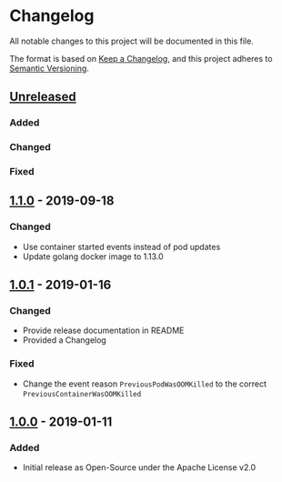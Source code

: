 # Changelog
All notable changes to this project will be documented in this file.

The format is based on [Keep a Changelog](https://keepachangelog.com/en/1.0.0/),
and this project adheres to [Semantic Versioning](https://semver.org/spec/v2.0.0.html).

## [Unreleased]
### Added
### Changed
### Fixed

## [1.1.0] - 2019-09-18
### Changed
- Use container started events instead of pod updates
- Update golang docker image to 1.13.0

## [1.0.1] - 2019-01-16
### Changed
- Provide release documentation in README
- Provided a Changelog
### Fixed
- Change the event reason `PreviousPodWasOOMKilled` to the correct `PreviousContainerWasOOMKilled`

## [1.0.0] - 2019-01-11
### Added
- Initial release as Open-Source under the Apache License v2.0

[Unreleased]: https://github.com/xing/kubernetes-oom-event-generator/compare/v1.1.0...HEAD
[1.1.0]: https://github.com/xing/kubernetes-oom-event-generator/compare/v1.0.1...v1.1.0
[1.0.1]: https://github.com/xing/kubernetes-oom-event-generator/compare/v1.0.0...v1.0.1
[1.0.0]: https://github.com/xing/kubernetes-oom-event-generator/compare/afe6c88c3a8925c7c72ccecf4f52ff1addbbba2d...v1.0.0

